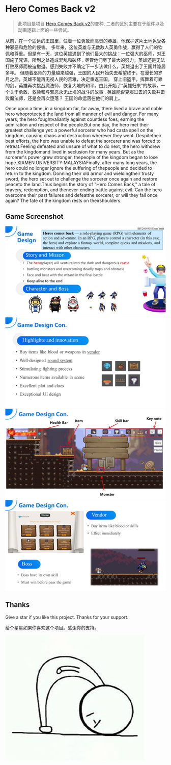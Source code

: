 # Hero Comes Back v2

> 此项目是项目 [Hero Comes Back v2](https://github.com/Fab-Liu/Hero-Comes-Back-2D-Rogue-Like-Game)的变种, 二者的区别主要在于组件以及动画逻辑上面的一些尝试。

从前，在一个遥远的王国里，住着一位勇敢而高贵的英雄，他保护这片土地免受各种邪恶和危险的侵害。 多年来，这位英雄与无数敌人英勇作战，赢得了人们的钦佩和尊重。但是有一天，这位英雄遇到了他们最大的挑战：一位强大的巫师，对王国施了咒语，所到之处造成混乱和破坏 . 尽管他们尽了最大的努力，英雄还是无法打败巫师而被迫撤退。感到失败并不确定下一步该做什么，英雄退出了王国并隐居多年。 但随着巫师的力量越来越强，王国的人民开始失去希望终于，在漫长的岁月之后，英雄不能再无视人民的苦难，决定重返王国。 穿上旧盔甲，挥舞着可靠的剑，英雄再次挑战魔法师，恢复大地的和平。由此开始了“英雄归来”的故事，一个关于勇敢、救赎和与邪恶永无止境的战斗的故事 . 英雄能否克服过去的失败并击败魔法师，还是会再次堕落？ 王国的命运落在他们的肩上。

Once upon a time, in a kingdom far, far away, there lived a brave and noble hero whoprotected the land from all manner of evil and danger. For many years, the hero foughtvaliantly against countless foes, earning the admiration and respect of the people.But one day, the hero met their greatest challenge yet: a powerful sorcerer who had casta spell on the kingdom, causing chaos and destruction wherever they went. Despitetheir best efforts, the hero was unable to defeat the sorcerer and was forced to retreat.Feeling defeated and unsure of what to do next, the hero withdrew from the kingdomand lived in seclusion for many years. But as the sorcerer's power grew stronger, thepeople of the kingdom began to lose hope.XIAMEN UNIVERSITY MALAYSIAFinally, after many long years, the hero could no longer ignore the suffering of thepeople and decided to return to the kingdom. Donning their old armor and wieldingtheir trusty sword, the hero set out to challenge the sorcerer once again and restore peaceto the land.Thus begins the story of "Hero Comes Back," a tale of bravery, redemption, and thenever-ending battle against evil. Can the hero overcome their past failures and defeatthe sorcerer, or will they fall once again? The fate of the kingdom rests on theirshoulders.

## Game Screenshot
![](./Image/1.JPG)
![](./Image/2.JPG)
![](./Image/3.JPG)
![](./Image/4.JPG)

## Thanks
Give a star if you like this project. Thanks for your support.

给个星星如果你喜欢这个项目。感谢你的支持。

![](./Image/5.png)
